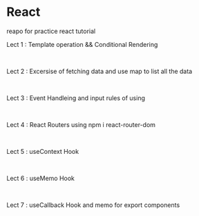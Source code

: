 # React

reapo for practice react tutorial

<p>Lect 1 : Template operation && Conditional Rendering</p>
<br>
<p>Lect 2 : Excersise of fetching data and use map to list all the data</p>
<br>
<p>Lect 3 : Event Handleing and input rules of using</p>
<br>
<p>Lect 4 : React Routers using npm i react-router-dom</p>
<br>
<p>Lect 5 : useContext Hook </p>
<br>
<p>Lect 6 : useMemo Hook </p>
<br>
<p>Lect 7 : useCallback Hook and memo for export components </p>
